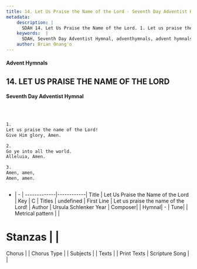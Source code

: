 ```yaml
---
title: 14. Let Us Praise the Name of the Lord - Seventh Day Adventist Hymnal
metadata:
    description: |
      SDAH 14. Let Us Praise the Name of the Lord. 1. Let us praise the name of the Lord! Give Him glory, Amen.
    keywords:  |
      SDAH, Seventh Day Adventist Hymnal, adventhymnals, advent hymnals, Let Us Praise the Name of the Lord, Let us praise the name of the Lord! 
    author: Brian Onang'o
---
```


#### Advent Hymnals
## 14. LET US PRAISE THE NAME OF THE LORD
#### Seventh Day Adventist Hymnal

```txt



1.
Let us praise the name of the Lord!
Give Him glory, Amen.

2.
Go ye into all the world.
Alleluia, Amen.

3.
Amen, amen,
Amen, amen.



```

- |   -  |
-------------|------------|
Title | Let Us Praise the Name of the Lord |
Key | C |
Titles | undefined |
First Line | Let us praise the name of the Lord! |
Author | Ursula Schlenker
Year | 
Composer|  |
Hymnal|  - |
Tune|  |
Metrical pattern | |
# Stanzas |  |
Chorus |  |
Chorus Type |  |
Subjects |  |
Texts |  |
Print Texts | 
Scripture Song |  |
  

